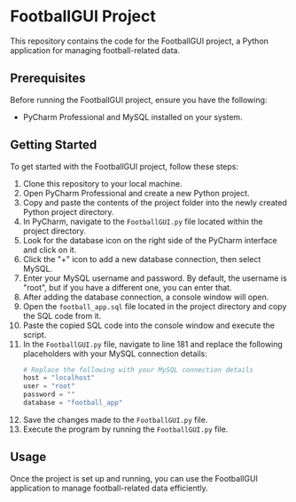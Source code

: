 # FootballGUI Project

This repository contains the code for the FootballGUI project, a Python application for managing football-related data.

## Prerequisites

Before running the FootballGUI project, ensure you have the following:
- PyCharm Professional and MySQL installed on your system.

## Getting Started

To get started with the FootballGUI project, follow these steps:

1. Clone this repository to your local machine.
2. Open PyCharm Professional and create a new Python project.
3. Copy and paste the contents of the project folder into the newly created Python project directory.
4. In PyCharm, navigate to the `FootballGUI.py` file located within the project directory.
5. Look for the database icon on the right side of the PyCharm interface and click on it.
6. Click the "+" icon to add a new database connection, then select MySQL.
7. Enter your MySQL username and password. By default, the username is "root", but if you have a different one, you can enter that.
8. After adding the database connection, a console window will open.
9. Open the `football_app.sql` file located in the project directory and copy the SQL code from it.
10. Paste the copied SQL code into the console window and execute the script.
11. In the `FootballGUI.py` file, navigate to line 181 and replace the following placeholders with your MySQL connection details:
    ```python
    # Replace the following with your MySQL connection details
    host = "localhost"
    user = "root"
    password = ""
    database = "football_app"
    ```
12. Save the changes made to the `FootballGUI.py` file.
13. Execute the program by running the `FootballGUI.py` file.

## Usage

Once the project is set up and running, you can use the FootballGUI application to manage football-related data efficiently.
